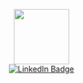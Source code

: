 <div id="header" align="center">
  <img src="https://od.lk/s/NDZfMzM0NjU2MjZf/t%C5%82usty.jpg" width="100"/>
</div>
<div id="badges" align="center">

  <a href="https://www.linkedin.com/in/aliaksei-shakhner-25122b247">
    <img src="https://img.shields.io/badge/LinkedIn-blue?style=for-the-badge&logo=linkedin&logoColor=white" alt="LinkedIn Badge"/>
  </a>
  
  <div id="badges">
  <img src="https://komarev.com/ghpvc/?username=your-github-username&style=flat-square&color=blue" alt=""/>
</div>

</div>

<div id="badges">
  <img src="https://komarev.com/ghpvc/?username=your-github-username&style=flat-square&color=blue" alt=""/>
</div>
